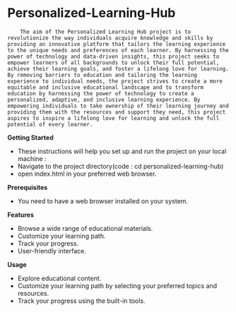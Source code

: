 # Personalized-Learning-Hub

        The aim of the Personalized Learning Hub project is to revolutionize the way individuals acquire knowledge and skills by providing an innovative platform that tailors the learning experience to the unique needs and preferences of each learner. By harnessing the power of technology and data-driven insights, this project seeks to empower learners of all backgrounds to unlock their full potential, achieve their learning goals, and foster a lifelong love for learning. By removing barriers to education and tailoring the learning experience to individual needs, the project strives to create a more equitable and inclusive educational landscape and to transform education by harnessing the power of technology to create a personalized, adaptive, and inclusive learning experience. By empowering individuals to take ownership of their learning journey and providing them with the resources and support they need, this project aspires to inspire a lifelong love for learning and unlock the full potential of every learner.

**Getting Started**
- These instructions will help you set up and run the project on your local machine :
- Navigate to the project directory(code : cd personalized-learning-hub)
- open index.html in your preferred web browser.
  
**Prerequisites**
- You need to have a web browser installed on your system.

**Features**

- Browse a wide range of educational materials.
- Customize your learning path.
- Track your progress.
- User-friendly interface.

**Usage**

- Explore educational content.
- Customize your learning path by selecting your preferred topics and resources.
- Track your progress using the built-in tools.
